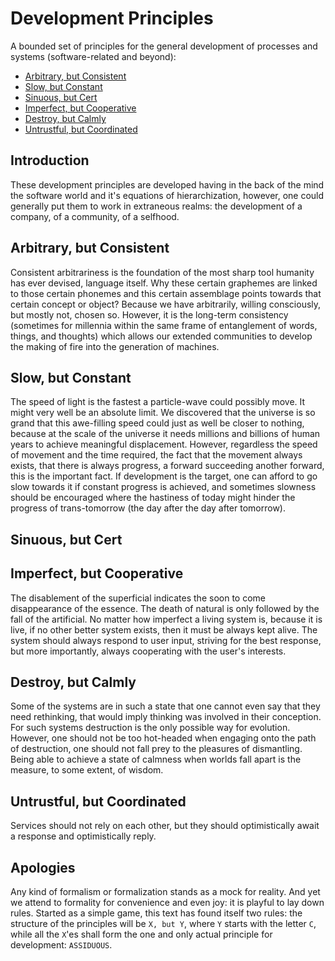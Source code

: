 # Development Principles

A bounded set of principles for the general development of processes and systems (software-related and beyond):

+ [Arbitrary, but Consistent](#arbitrary-but-consistent)
+ [Slow, but Constant](#slow-but-constant)
+ [Sinuous, but Cert](#sinuous-but-cert)
+ [Imperfect, but Cooperative](#imperfect-but-cooperative)
+ [Destroy, but Calmly](#destroy-but-calmly)
+ [Untrustful, but Coordinated](#untrustful-but-coordinated)


## Introduction

These development principles are developed having in the back of the mind the software world and it's equations of hierarchization, however, one could generally put them to work in extraneous realms: the development of a company, of a community, of a selfhood.


## Arbitrary, but Consistent

Consistent arbitrariness is the foundation of the most sharp tool humanity has ever devised, language itself. Why these certain graphemes are linked to those certain phonemes and this certain assemblage points towards that certain concept or object? Because we have arbitrarily, willing consciously, but mostly not, chosen so. However, it is the long-term consistency (sometimes for millennia within the same frame of entanglement of words, things, and thoughts) which allows our extended communities to develop the making of fire into the generation of machines.


## Slow, but Constant

The speed of light is the fastest a particle-wave could possibly move. It might very well be an absolute limit. We discovered that the universe is so grand that this awe-filling speed could just as well be closer to nothing, because at the scale of the universe it needs millions and billions of human years to achieve meaningful displacement. However, regardless the speed of movement and the time required, the fact that the movement always exists, that there is always progress, a forward succeeding another forward, this is the important fact. If development is the target, one can afford to go slow towards it if constant progress is achieved, and sometimes slowness should be encouraged where the hastiness of today might hinder the progress of trans-tomorrow (the day after the day after tomorrow).


## Sinuous, but Cert




## Imperfect, but Cooperative

The disablement of the superficial indicates the soon to come disappearance of the essence. The death of natural is only followed by the fall of the artificial. No matter how imperfect a living system is, because it is live, if no other better system exists, then it must be always kept alive. The system should always respond to user input, striving for the best response, but more importantly, always cooperating with the user's interests.


## Destroy, but Calmly

Some of the systems are in such a state that one cannot even say that they need rethinking, that would imply thinking was involved in their conception. For such systems destruction is the only possible way for evolution. However, one should not be too hot-headed when engaging onto the path of destruction, one should not fall prey to the pleasures of dismantling. Being able to achieve a state of calmness when worlds fall apart is the measure, to some extent, of wisdom.


## Untrustful, but Coordinated

Services should not rely on each other, but they should optimistically await a response and optimistically reply.


## Apologies

Any kind of formalism or formalization stands as a mock for reality. And yet we attend to formality for convenience and even joy: it is playful to lay down rules. Started as a simple game, this text has found itself two rules: the structure of the principles will be `X, but Y`, where `Y` starts with the letter `C`, while all the `X`'es shall form the one and only actual principle for development: `ASSIDUOUS`.
